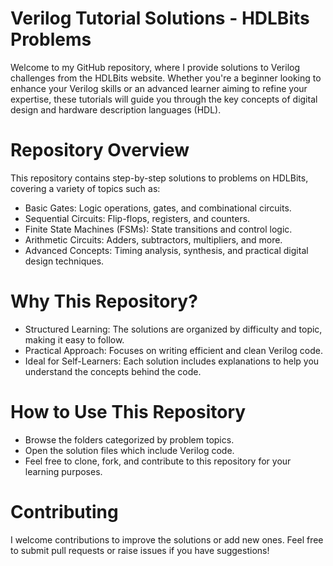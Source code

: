 #  Verilog Tutorial Solutions - HDLBits Problems
Welcome to my GitHub repository, where I provide solutions to Verilog challenges from the HDLBits website. Whether you're a beginner looking to enhance your Verilog skills or an advanced learner aiming to refine your expertise, these tutorials will guide you through the key concepts of digital design and hardware description languages (HDL).

# Repository Overview
This repository contains step-by-step solutions to problems on HDLBits, covering a variety of topics such as:

- Basic Gates: Logic operations, gates, and combinational circuits.
- Sequential Circuits: Flip-flops, registers, and counters.
- Finite State Machines (FSMs): State transitions and control logic.
- Arithmetic Circuits: Adders, subtractors, multipliers, and more.
- Advanced Concepts: Timing analysis, synthesis, and practical digital design techniques.
# Why This Repository?
- Structured Learning: The solutions are organized by difficulty and topic, making it easy to follow.
- Practical Approach: Focuses on writing efficient and clean Verilog code.
- Ideal for Self-Learners: Each solution includes explanations to help you understand the concepts behind the code.
# How to Use This Repository
- Browse the folders categorized by problem topics.
- Open the solution files which include Verilog code.
- Feel free to clone, fork, and contribute to this repository for your learning purposes.
# Contributing
I welcome contributions to improve the solutions or add new ones. Feel free to submit pull requests or raise issues if you have suggestions!

